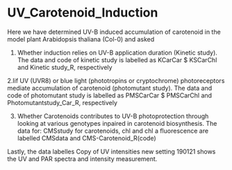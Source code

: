 # UV_Carotenoid_Induction

Here we have determined UV-B induced accumulation of carotenoid in the model plant Arabidopsis thaliana (Col-0) and asked

1. Whether induction relies on UV-B application duration (Kinetic study). 
  The data and code of kinetic study is labelled as KCarCar $ KSCarChl and Kinetic study_R, respectively

2.Iif UV (UVR8) or blue light (phototropins or cryptochrome) photoreceptors mediate accumulation of carotenoid (photomutant study). 
    The data and code of photomutant study is labelled as PMSCarCar $ PMSCarChl and Photomutantstudy_Car_R, respectively

3. Whether Carotenoids contributes to UV-B photoprotection through looking at various genotypes inpaired in carotenoid biosynthesis. 
The data for:
    CMSstudy for carotenoids, chl and chl a fluorescence are labelled CMSdata and CMS-Carotenoid_R(code) 

Lastly, the data labelles Copy of UV intensities new setting 190121 shows the UV and PAR spectra and intensity measurement.
